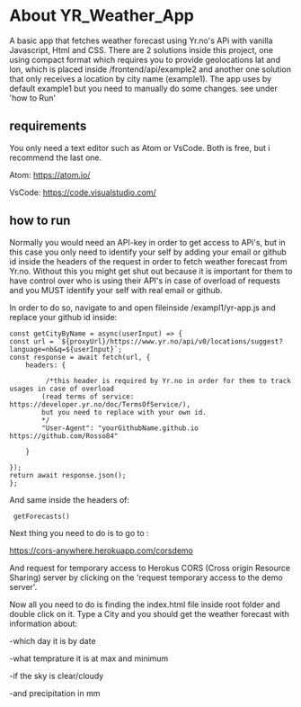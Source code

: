 # About YR_Weather_App

A basic app that fetches weather forecast using Yr.no's APi  with vanilla Javascript, Html and CSS. There are 2 solutions inside this project, one using compact format which requires you to provide geolocations lat and lon, which is placed inside /frontend/api/example2 and another one solution that only receives a location by city name (example1). The app uses by default example1 but you need to manually do some changes. see under 'how to Run' 

## requirements

You only need a text editor such as Atom or VsCode. Both is free, but i recommend the last one. 

Atom: https://atom.io/

VsCode:  https://code.visualstudio.com/



## how to run

Normally you would need an API-key in order to get access to APi's, but in this case you only need to identify your self by adding your email or github id inside the headers of the request in order to fetch weather forecast from Yr.no. Without this you might get shut out because it is important for them to have control over who is using their API's in case of overload of requests and you MUST identify your self with real email or github.

In order to do so, navigate to and open fileinside /exampl1/yr-app.js and replace your github id inside:



    const getCityByName = async(userInput) => {
    const url = `${proxyUrl}/https://www.yr.no/api/v0/locations/suggest?language=nb&q=${userInput}`;
    const response = await fetch(url, {
        headers: {

             /*this header is required by Yr.no in order for them to track usages in case of overload
            (read terms of service: https://developer.yr.no/doc/TermsOfService/),
            but you need to replace with your own id.
            */
            "User-Agent": "yourGithubName.github.io https://github.com/Rosso84"
        
        }

    });
    return await response.json();
    };


And same inside the headers of:

    
     getForecasts()


Next thing you need to do is to go to :

https://cors-anywhere.herokuapp.com/corsdemo

And request for temporary access to Herokus CORS (Cross origin Resource Sharing) server by clicking on the 'request temporary access to the demo server'.

Now all you need to do is finding the index.html file inside root folder and double click on it. Type a City and you should get the weather forecast with information about:

-which day it is by date

-what temprature it is at max and minimum

-if the sky is clear/cloudy

-and precipitation in mm

